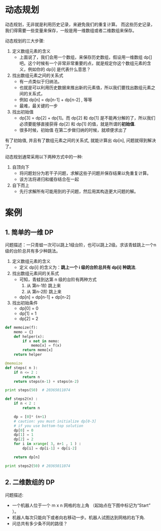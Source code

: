 
# 动态规划

动态规划，无非就是利用历史记录，来避免我们的重复计算。 而这些历史记录，我们得需要一些变量来保存，一般是用一维数组或者二维数组来保存。

动态规划的三大步骤:

1. 定义数组元素的含义
    - 上面说了，我们会用一个数组，来保存历史数组，假设用一维数组 dp[] 吧。这个时候有一个非常非常重要的点，就是规定你这个数组元素的含义，例如你的 dp[i] 是代表什么意思？
2. 找出数组元素之间的关系式
    - 有一点类似于归纳法。 
    - 也就是可以利用历史数据来推出新的元素值，所以我们要找出数组元素之间的关系式，
    - 例如 dp[n] = dp[n-1] + dp[n-2] , 等等
    - 最难，最关键的一步
3. 找出初始值
    - dp[3] = dp[2] + dp[1]。而 dp[2] 和 dp[1] 是不能再分解的了，所以我们必须要能够直接获得 dp[2] 和 dp[1] 的值，就是所谓的**初始值**. 
    - 很多时候，初始值 在第二步做归纳的时候，就顺便求出了

有了初始值, 并且有了数组元素之间的关系式, 就能计算出 dp[n], 问题就得到解决了。

动态规划通常采用以下两种方式中的一种:
1. 自顶向下
    - 将问题划分为若干子问题，求解这些子问题并保存结果以免重复计算。
    - 该方法将递归和缓存结合在一起
2. 自下而上
    - 先行求解所有可能用到的子问题，然后用其构造更大问题的解。


# 案例

## 1. 简单的一维 DP

问题描述：一只青蛙一次可以跳上1级台阶，也可以跳上2级。求该青蛙跳上一个n级的台阶总共有多少种跳法。

1. 定义数组元素的含义
    - 定义 dp[i] 的含义为：**跳上一个 i 级的台阶总共有 dp[i] 种跳法**. 
2. 找出数组元素间的关系式
    - 可知，青蛙到达第 n 级的台阶有两种方式 
        1. 从 第n-1阶 跳上来
        2. 从 第n-2阶 跳上来
    - dp[n] = dp[n-1] + dp[n-2] 
3. 找出初始条件
    - dp[0] = 0
    - dp[1] = 1
    - dp[2] = 2


```python
def memoize(f):
    memo = {}
    def helper(x):
        if x not in memo:
            memo[x] = f(x)
        return memo[x]
    return helper

@memoize
def steps( n ):
    if n <= 2 :
        return n
    return steps(n-1) + steps(n-2)

print steps(50)  # 20365011074
```

```python
def steps2(n) :
    if n < 2 :
        return n 

    dp = [0]* (n+1)
    # caution: you must initialize dp[0-3] 
    # if you use bottom-top solution
    dp[0] = 0
    dp[1] = 1
    dp[2] = 2
    for i in xrange( 3, n+1 , 1 ) : 
        dp[i] = dp[i-1] + dp[i-2]

    return dp[n]

print steps2(50) # 20365011074
```


## 2. 二维数组的 DP

问题描述: 

- 一个机器人位于一个 m x n 网格的左上角 （起始点在下图中标记为“Start” ）。
- 机器人每次只能向下或者向右移动一步。机器人试图达到网格的右下角.
- 问总共有多少条不同的路径？





